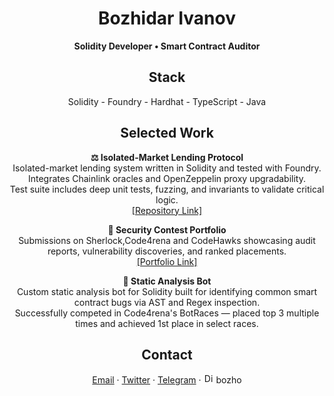 <h1 align="center">Bozhidar Ivanov</h1>
<p align="center">
  <strong>Solidity Developer • Smart Contract Auditor</strong><br>
</p>

<h2 align="center">Stack</h2>

<p align="center">
  Solidity - Foundry - Hardhat - TypeScript - Java<br>
</p>

<h2 align="center">Selected Work</h2>

<p align="center">
  <strong>⚖️ Isolated-Market Lending Protocol</strong><br>
  Isolated-market lending system written in Solidity and tested with Foundry.<br>
  Integrates Chainlink oracles and OpenZeppelin proxy upgradability.<br>
  Test suite includes deep unit tests, fuzzing, and invariants to validate critical logic.<br>
  <a href="https://github.com/notbozho/IsolatedLending">[Repository Link]</a>
</p>

<p align="center">
  <strong>🧪 Security Contest Portfolio</strong><br>
  Submissions on Sherlock,Code4rena and CodeHawks showcasing audit reports, vulnerability discoveries, and ranked placements.<br>
  <a href="https://audits.sherlock.xyz/watson/Bozho">[Portfolio Link]</a>
</p>

<p align="center">
  <strong>🤖 Static Analysis Bot</strong><br>
  Custom static analysis bot for Solidity built for identifying common smart contract bugs via AST and Regex inspection.<br>
  Successfully competed in Code4rena's BotRaces — placed top 3 multiple times and achieved 1st place in select races.<br>
</p>

<h2 align="center">Contact</h2>
<p align="center">
  <a href="mailto:bozhoivanow@gmail.com">Email</a> · 
  <a href="https://twitter.com/0xBozho">Twitter</a> ·
  <a href="https://t.me/notbozho">Telegram</a> ·
  <img src="https://cdn.jsdelivr.net/gh/simple-icons/simple-icons/icons/discord.svg" alt="Discord" width="16" height="16"> bozho
</p>
